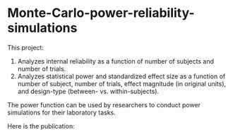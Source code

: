 # Monte-Carlo-power-reliability-simulations
This project:
  1) Analyzes internal reliability as a function of number of subjects and number of trials.
  2) Analyzes statistical power and standardized effect size as a function of number of subject, number of trials, effect magnitude (in original units), and design-type (between- vs. within-subjects).

The power function can be used by researchers to conduct power simulations for their laboratory tasks.

Here is the publication:
